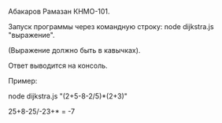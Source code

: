 Абакаров Рамазан КНМО-101.

Запуск программы через командную строку: node dijkstra.js "выражение".

(Выражение должно быть в кавычках).

Ответ выводится на консоль.

Пример:

node dijkstra.js "(2+5-8-2/5)*(2+3)"

25+8-25/-23+* = -7
